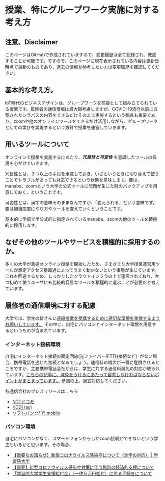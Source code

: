 # 授業、特にグループワーク実施に対する考え方

## 注意、Disclaimer
このページはGitHubで作成されていますので、変更履歴は全て記録され、確認することが可能です。ですので、このページに現在表示されている内容は更新日時点で最新のものであり、過去の情報を参考したい方は変更履歴を確認してください。


## 基本的な考え方。
IoT時代のビジネスデザインは、グループワークを前提として組み立てられている授業です。履修者の通信環境は最大限考慮しますが、COVID-19流行以前に立案されたシラバスの内容をできるだけそのまま実施するという観点も重要であり、zoomや他のオンラインツールをできるだけ活用しながら、グループワークとしての学びを実現するという方針で授業を運営していきます。

## 用いるツールについて
オンラインで授業を実施するにあたり、__*冗長性と可変性*__ を意識したツールの採用を心がけていきます。

冗長性とは、２つ以上の手段を用意しておき、いざというときに切り替えて使うことでトラブルがあっても対応できるという状態を意味します。要は、manaba、zoomという大学の公式ツールに問題が生じた時のバックアップを用意しておく、ということです。

可変性とは、漢字の意味そのままなんですが、「変えられる」という意味です。要は臨機応変にやり方やツールを変えていくということです。

基本的に学部で半公式的に指定されているmanaba、zoomの他のツールを積極的に採用します。

## なぜその他のツールやサービスを積極的に採用するのか。
多くの大学が急遽オンライン授業を開始したため、さまざまな大学授業運営用ツールが想定アクセス量超過によってうまく動かないという事態が生じています。これを回避するため、しっかりしたクラウドインフラの上で運営されており、かつ初めて使うユーザにも比較的容易なツールを積極的に選ぶことが必要だと考えています。

## 履修者の通信環境に対する配慮
大学では、学生の皆さんに[遠隔授業を受講するために適切な環境を準備するようお願いしています。](https://www.univ.gakushuin.ac.jp/life/forstudents20200420.pdf) その中に、自宅にパソコンとインターネット環境を用意するというものが含まれています。

### インターネット接続環境
自宅にインターネット接続の固定回線(光ファイバー/FTTH接続など）がない場合、携帯電話を通じた接続となるでしょう。通信料の増大が一番に危惧されるところですが、主要携帯電話会社からは、学生に対する通信料減免の対応が取られています。[こちらの記事に、減免をうけるにあたって留意しなければならないポイントがまとまっています。](https://www.itmedia.co.jp/mobile/articles/2004/04/news016.html) 参照の上、適宜対応してください。

各通信会社のプレスリリースはこちら
- [NTTドコモ](https://www.nttdocomo.co.jp/info/news_release/2020/04/03_00.html)
- [KDDI (au)](https://news.kddi.com/kddi/corporate/newsrelease/2020/04/03/4364.html)
- [ソフトバンク/ Y! mobile](https://www.softbank.jp/corp/news/info/2020/20200403_01/)

### パソコン環境
自宅にパソコンがなく、スマートフォンからしかzoom接続ができないという学生もいるかと思います。その場合、
- [【重要なお知らせ】新型コロナウイルス感染症について（本学の対応） \| 学習院大学](https://www.univ.gakushuin.ac.jp/life/healthcenter/2020_coronavirus.html)
- [【重要】新型コロナウイルス感染症対策に伴う臨時の経済的支援について](https://www.univ.gakushuin.ac.jp/news/2020/0428-2.html)
- [「学習院大学学生支援給付金」（一律６万円給付）に係る手続きについて](https://www.univ.gakushuin.ac.jp/news/2020/0430.html)




